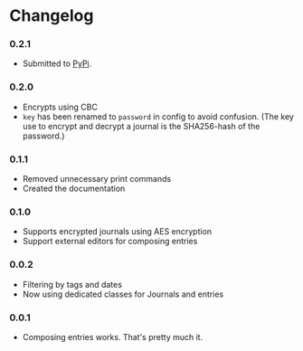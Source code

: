 Changelog
=========

### 0.2.1

* Submitted to [PyPi](http://pypi.python.org/pypi/jrnl/0.2.1).

### 0.2.0

* Encrypts using CBC
* `key` has been renamed to `password` in config to avoid confusion. (The key use to encrypt and decrypt a journal is the SHA256-hash of the password.)

### 0.1.1

* Removed unnecessary print commands
* Created the documentation

###  0.1.0

* Supports encrypted journals using AES encryption
* Support external editors for composing entries

### 0.0.2

* Filtering by tags and dates
* Now using dedicated classes for Journals and entries

### 0.0.1

* Composing entries works. That's pretty much it.
